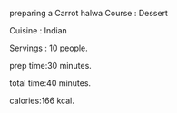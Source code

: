 preparing a Carrot halwa
Course : Dessert

Cuisine : Indian

Servings : 10 people.

prep time:30 minutes.

total time:40 minutes.

calories:166 kcal.